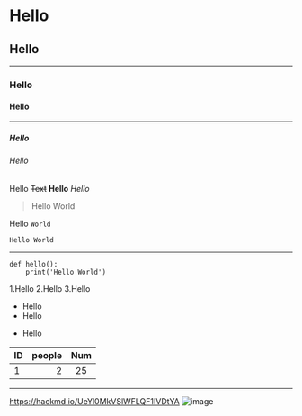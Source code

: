 # Hello
## Hello

---

### Hello
#### Hello

---

##### Hello
###### Hello
Hello
~~Text~~
**Hello**
*Hello*
> Hello World
> 
Hello `World`
```
Hello World
```

----


```python=
def hello():
    print('Hello World')
```
1.Hello
2.Hello
3.Hello
- Hello
- Hello
* Hello

| ID | people | Num |
| :-- | --: | :----: |
| 1    | 2 | 25|

---

<https://hackmd.io/UeYl0MkVSlWFLQF1IVDtYA>
 ![image](https://img.gmz88.com/uploadimg/image/20190927/20190927091243_38549.jpg)
 
